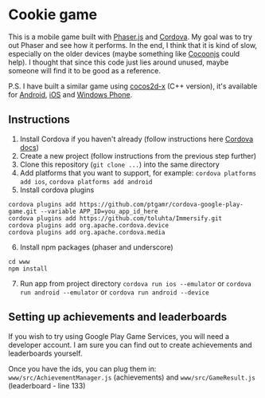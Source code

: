 # Cookie game
This is a mobile game built with [Phaser.js](http://phaser.io/) and [Cordova](https://cordova.apache.org/). My goal was to try out Phaser and see how it performs. In the end, I think that it is kind of slow, especially on the older devices (maybe something like [Cocoonjs](https://www.ludei.com/cocoonjs/) could help). I thought that since this code just lies around unused, maybe someone will find it to be good as a reference.

P.S. I have built a similar game using [cocos2d-x](http://cocos2d-x.org/) (C++ version), it's available for [Android](https://play.google.com/store/apps/details?id=com.ces.thisismycookie), [iOS](https://itunes.apple.com/us/app/this-is-my-cookie/id1003018165) and [Windows Phone](http://windowsphone.com/s?appid=03111cd2-4506-48f1-9779-2f8e415486db).

## Instructions
1. Install Cordova if you haven't already (follow instructions here [Cordova docs](http://cordova.apache.org/docs/en/5.0.0/guide_cli_index.md.html#The%20Command-Line%20Interface))
2. Create a new project (follow instructions from the previous step further)
3. Clone this repository (`git clone ...`) into the same directory
4. Add platforms that you want to support, for example: `cordova platforms add ios`, `cordova platforms add android`
5. Install cordova plugins 
```
cordova plugins add https://github.com/ptgamr/cordova-google-play-game.git --variable APP_ID=you_app_id_here
cordova plugins add https://github.com/toluhta/Immersify.git
cordova plugins add org.apache.cordova.device
cordova plugins add org.apache.cordova.media
```
6. Install npm packages (phaser and underscore)
```
cd www
npm install
```
7. Run app from project directory
`cordova run ios --emulator` or `cordova run android --emulator` or `cordova run android --device`

## Setting up achievements and leaderboards
If you wish to try using Google Play Game Services, you will need a developer account. I am sure you can find out to create achievements and leaderboards yourself.

Once you have the ids, you can plug them in: `www/src/AchievementManager.js` (achievements) and `www/src/GameResult.js` (leaderboard - line 133)